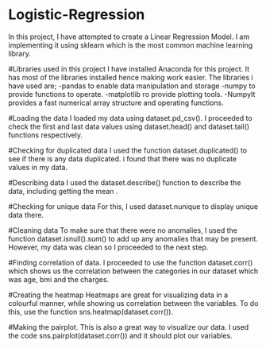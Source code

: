 # Logistic-Regression

In this project, I have attempted to create a Linear Regression Model. I am implementing it using sklearn which is the most common machine learning library.

#Libraries used in this project
I have installed Anaconda for this project. It has most of the libraries installed hence making work easier.
The libraries i have used are; 
-pandas to enable data manipulation and storage
-numpy to provide functions to operate. 
-matplotlib ro provide plotting tools. 
-NumpyIt provides a fast numerical array structure and operating functions.


#Loading the data
I loaded my data using dataset.pd_csv(). I proceeded to check the first and last data values using dataset.head() and dataset.tail() functions respectively.

#Checking for duplicated data
I used the function dataset.duplicated() to see if there is any data duplicated. i found that there was no duplicate values in my data.

#Describing data
I used the dataset.describe() function to describe the data, including getting the mean .

#Checking for unique data
For this, I used dataset.nunique to display unique data there.

#Cleaning data
To make sure that there were no anomalies, I used the function dataset.isnull().sum() to add up any anomalies that may be present. However, my data was clean so I proceeded to the next step.

#Finding correlation of data.
I proceeded to use the function dataset.corr() which shows us the correlation between the categories in our dataset which was age, bmi and the charges.

#Creating the heatmap
Heatmaps are great for visualizing data in a colourful manner, while showing us correlation between the variables. To do this, use the function sns.heatmap(dataset.corr()).

#Making the pairplot.
This is also a great way to visualize our data. I used the code sns.pairplot(dataset.corr()) and it should plot our variables.
